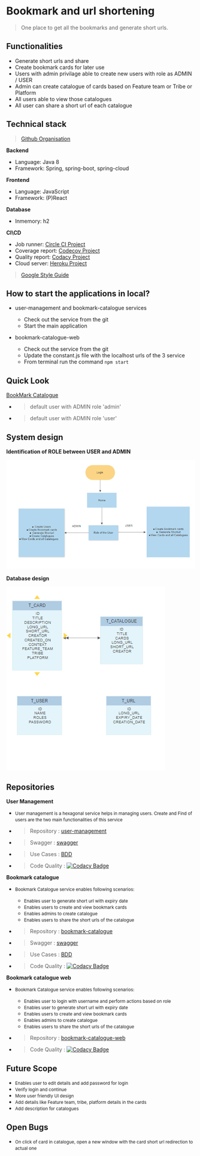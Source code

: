 # Bookmark and url shortening

> One place to get all the bookmarks and generate short urls.

## Functionalities
- <medium> Generate short urls and share</medium>
- <medium> Create bookmark cards for later use</medium>
- <medium> Users with admin privilage able to create new users with role as ADMIN / USER</medium>
- <medium> Admin can create catalogue of cards based on Feature team or Tribe or Platform</medium>
- <medium> All users able to view those catalogues </medium>
- <medium> All user can share a short url of each catalogue</medium>

## Technical stack

> [Github Organisation](https://github.com/Enigineering-Stream-Hackathon)

**Backend**
- <medium> Language: Java 8</medium>
- <medium> Framework: Spring, spring-boot, spring-cloud</medium>

**Frontend**
- <medium> Language: JavaScript</medium>
- <medium> Framework: (P)React</medium>


**Database**
- <medium> Inmemory: h2</medium>

**CI\CD**
- <medium> Job runner: [Circle CI Project](https://app.circleci.com/pipelines/github/Enigineering-Stream-Hackathon)</medium>
- <medium> Coverage report: [Codecov Project](https://codecov.io/gh/Enigineering-Stream-Hackathon/)</medium>
- <medium> Quality report: [Codacy Project](https://app.codacy.com/organizations/gh/Enigineering-Stream-Hackathon/repositories?accessUri=/organizations/gh/Enigineering-Stream-Hackathon/repositories)</medium>
- <medium> Cloud server: [Heroku Project](https://dashboard.heroku.com/apps)</medium>
> [Google Style Guide](https://github.com/google/styleguide/blob/gh-pages/intellij-java-google-style.xml)

## How to start the applications in local?

- <medium>user-management and bookmark-catalogue services</medium>
    - <medium>Check out the service from the git</medium>
    - <medium>Start the main application</medium>

- <medium>bookmark-catalogue-web</medium>
    - <medium>Check out the service from the git</medium>
    - <medium>Update the constant.js file with the localhost urls of the 3 service</medium>
    - <medium>From terminal run the command `npm start`</medium>


## Quick Look


[BookMark Catalogue](https://bookmark-catalogue-web.herokuapp.com/)
- > default user with ADMIN role 'admin'
- >  default user with ADMIN role 'user'


## System design

**Identification of ROLE between USER and ADMIN**
    
![](img/ui_flow.png)

**Database design**

![](img/database_arch.png)

## Repositories

**User Management**
- <small>User management is a hexagonal service helps in managing users. Create and Find of users are the two main functionalities of this service</small>
- > <medium>Repository : [user-management](https://github.com/Enigineering-Stream-Hackathon/user-management)<medium>
- > <medium>Swagger : [swagger](https://user-management-bs.herokuapp.com/swagger-ui/index.html?url=/v3/api-docs#/)<medium>
- > <medium>Use Cases : [BDD](https://github.com/Enigineering-Stream-Hackathon/user-management/tree/master/domain/src/test/resources/features)<medium>
- > <medium> Code Quality : [![Codacy Badge](https://app.codacy.com/project/badge/Grade/0815b3ee99db418986261e92b48aaf9c)](https://www.codacy.com?utm_source=github.com&amp;utm_medium=referral&amp;utm_content=Enigineering-Stream-Hackathon/user-management&amp;utm_campaign=Badge_Grade)<medium>
    
**Bookmark catalogue**
- <small>Bookmark Catalogue service enables following scenarios:</small>
    - <small>Enables user to generate short url with expiry date</small>
    - <small>Enables users to create and view bookmark cards</small>
    - <small>Enables admins to create catalogue</small>
    - <small>Enables users to share the short urls of the catalogue</small>
 
- > <medium>Repository : [bookmark-catalogue](https://github.com/Enigineering-Stream-Hackathon/bookmark-catalogue)<medium>
- > <medium>Swagger : [swagger](https://bookmark-catalogue.herokuapp.com/swagger-ui/index.html?url=/v3/api-docs#/)<medium>
- > <medium>Use Cases : [BDD](https://github.com/Enigineering-Stream-Hackathon/bookmark-catalogue/tree/master/domain/src/test/resources/features)<medium>
- > <medium> Code Quality : [![Codacy Badge](https://app.codacy.com/project/badge/Grade/60a7394fb1c64bd4bcf6bb8ef4b10f49)](https://www.codacy.com?utm_source=github.com&amp;utm_medium=referral&amp;utm_content=Enigineering-Stream-Hackathon/bookmark-catalogue&amp;utm_campaign=Badge_Grade)<medium>


**Bookmark catalogue web**
- <small>Bookmark Catalogue service enables following scenarios:</small>
    - <small>Enables user to login with username and perform actions based on role</small>
    - <small>Enables user to generate short url with expiry date</small>
    - <small>Enables users to create and view bookmark cards</small>
    - <small>Enables admins to create catalogue</small>
    - <small>Enables users to share the short urls of the catalogue</small>
 
- > <medium>Repository : [bookmark-catalogue-web](https://github.com/Enigineering-Stream-Hackathon/bookmark-catalogue-web)<medium>
- > <medium> Code Quality : [![Codacy Badge](https://app.codacy.com/project/badge/Grade/624e55409f60490dafe54a7f15a9eaef)](https://www.codacy.com?utm_source=github.com&amp;utm_medium=referral&amp;utm_content=Enigineering-Stream-Hackathon/bookmark-catalogue-web&amp;utm_campaign=Badge_Grade)<medium>


## Future Scope

- <small>Enables user to edit details and add password for login</small>
- <small>Verify login and continue</small>
- <small>More user friendly UI design</small>
- <small>Add details like Feature team, tribe, platform details in the cards</small>
- <small>Add description for catalogues</small>


## Open Bugs

- <small>On click of card in catalogue, open a new window with the card short url redirection to actual one</small>